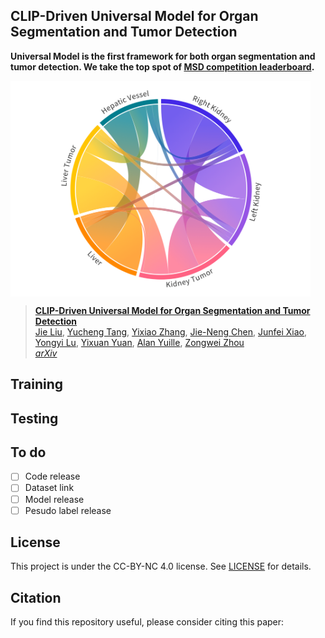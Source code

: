 ## CLIP-Driven Universal Model for Organ Segmentation and Tumor Detection
**Universal Model is the first framework for both organ segmentation and tumor detection. We take the top spot of [MSD competition leaderboard](https://decathlon-10.grand-challenge.org/evaluation/challenge/leaderboard/).**

<img src="teaser_fig.png" width = "480" height = "345" alt="" align=center />

> [**CLIP-Driven Universal Model for Organ Segmentation and Tumor Detection**]()               
> [Jie Liu](https://ljwztc.github.io), [Yucheng Tang](https://tangy5.github.io), [Yixiao Zhang](https://scholar.google.com/citations?user=lU3wroMAAAAJ&hl=zh-CN), [Jie-Neng Chen](https://scholar.google.com/citations?user=yLYj88sAAAAJ&hl=zh-CN),  [Junfei Xiao](https://lambert-x.github.io), [Yongyi Lu](https://scholar.google.com/citations?user=rIJ99V4AAAAJ&hl=zh-TW), [Yixuan Yuan](https://scholar.google.com.au/citations?user=Aho5Jv8AAAAJ&hl=en), [Alan Yuille](https://scholar.google.com/citations?user=FJ-huxgAAAAJ&hl=zh-CN), [Zongwei Zhou](https://www.zongweiz.com)  
> *[arXiv]()* 

## Training

## Testing

## To do
- [ ] Code release
- [ ] Dataset link
- [ ] Model release
- [ ] Pesudo label release

## License

This project is under the CC-BY-NC 4.0 license. See [LICENSE](LICENSE) for details.

## Citation

If you find this repository useful, please consider citing this paper:

